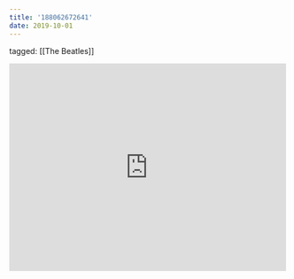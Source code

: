 ```yaml
---
title: '188062672641'
date: 2019-10-01
---
```

tagged: [[The Beatles]]
<iframe allow="accelerometer; autoplay; clipboard-write; encrypted-media; gyroscope; picture-in-picture" allowfullscreen="" frameborder="0" height="375" id="youtube_iframe" src="https://www.youtube.com/embed/QDYfEBY9NM4?feature=oembed&amp;enablejsapi=1&amp;origin=https://safe.txmblr.com&amp;wmode=opaque" width="500"></iframe>